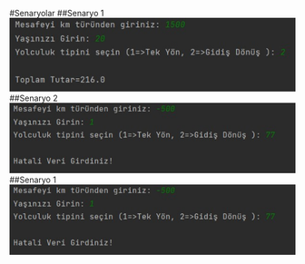 #Senaryolar
##Senaryo 1
![senaryo1](senaryo1.jpg)
##Senaryo 2
![senaryo2](senaryo2.jpg)
##Senaryo 1
![senaryo2](senaryo2.jpg)
